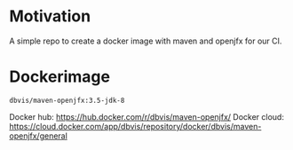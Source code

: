 # Motivation

A simple repo to create a docker image with maven and openjfx for our CI.


# Dockerimage

```
dbvis/maven-openjfx:3.5-jdk-8
```

Docker hub: https://hub.docker.com/r/dbvis/maven-openjfx/
Docker cloud: https://cloud.docker.com/app/dbvis/repository/docker/dbvis/maven-openjfx/general